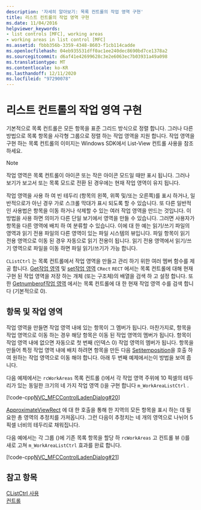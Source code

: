 ```yaml
---
description: '자세히 알아보기: 목록 컨트롤의 작업 영역 구현'
title: 리스트 컨트롤의 작업 영역 구현
ms.date: 11/04/2016
helpviewer_keywords:
- list controls [MFC], working areas
- working areas in list control [MFC]
ms.assetid: fbbb356b-3359-4348-8603-f1cb114cadde
ms.openlocfilehash: 04eb935531dff0ac1ee240dec8690bd7ce1378a2
ms.sourcegitcommit: d6af41e42699628c3e2e6063ec7b03931a49a098
ms.translationtype: MT
ms.contentlocale: ko-KR
ms.lasthandoff: 12/11/2020
ms.locfileid: "97290078"
---
```

# <a name="implementing-working-areas-in-list-controls"></a>리스트 컨트롤의 작업 영역 구현

기본적으로 목록 컨트롤은 모든 항목을 표준 그리드 방식으로 정렬 합니다. 그러나 다른 방법으로 목록 항목을 사각형 그룹으로 정렬 하는 작업 영역을 지원 합니다. 작업 영역을 구현 하는 목록 컨트롤의 이미지는 Windows SDK에서 List-View 컨트롤 사용을 참조 하세요.

> [!NOTE]
> 작업 영역은 목록 컨트롤이 아이콘 또는 작은 아이콘 모드일 때만 표시 됩니다. 그러나 보기가 보고서 또는 목록 모드로 전환 된 경우에는 현재 작업 영역이 유지 됩니다.

작업 영역을 사용 하 여 빈 테두리 (항목의 왼쪽, 위쪽 및/또는 오른쪽)를 표시 하거나, 일반적으로가 아닌 경우 가로 스크롤 막대가 표시 되도록 할 수 있습니다. 또 다른 일반적인 사용법은 항목을 이동 하거나 삭제할 수 있는 여러 작업 영역을 만드는 것입니다. 이 방법을 사용 하면 의미가 다른 단일 보기에서 영역을 만들 수 있습니다. 그러면 사용자가 항목을 다른 영역에 배치 하 여 분류할 수 있습니다. 이에 대 한 예는 읽기/쓰기 파일의 영역과 읽기 전용 파일의 다른 영역이 있는 파일 시스템의 뷰입니다. 파일 항목이 읽기 전용 영역으로 이동 된 경우 자동으로 읽기 전용이 됩니다. 읽기 전용 영역에서 읽기/쓰기 영역으로 파일을 이동 하면 파일 읽기/쓰기가 가능 합니다.

`CListCtrl` 는 목록 컨트롤에서 작업 영역을 만들고 관리 하기 위한 여러 멤버 함수를 제공 합니다. [Get작업 영역](reference/clistctrl-class.md#getworkareas) 및 [set작업 영역](reference/clistctrl-class.md#setworkareas) `CRect` `RECT` 에서는 목록 컨트롤에 대해 현재 구현 된 작업 영역을 저장 하는 개체 (또는 구조체)의 배열을 검색 하 고 설정 합니다. 또한 [Getnumberof작업 영역](reference/clistctrl-class.md#getnumberofworkareas) 에서는 목록 컨트롤에 대 한 현재 작업 영역 수를 검색 합니다 (기본적으로 0).

## <a name="items-and-working-areas"></a>항목 및 작업 영역

작업 영역을 만들면 작업 영역 내에 있는 항목이 그 멤버가 됩니다. 마찬가지로, 항목을 작업 영역으로 이동 하는 경우 해당 항목은 이동 된 작업 영역의 멤버가 됩니다. 항목이 작업 영역 내에 없으면 자동으로 첫 번째 (인덱스 0) 작업 영역의 멤버가 됩니다. 항목을 만들어 특정 작업 영역 내에 배치 하려면 항목을 만든 다음 [Setitemposition](reference/clistctrl-class.md#setitemposition)을 호출 하 여 원하는 작업 영역으로 이동 해야 합니다. 아래 두 번째 예제에서는이 방법을 보여 줍니다.

다음 예제에서는 `rcWorkAreas` 목록 컨트롤 ()에서 각 작업 영역 주위에 10 픽셀의 테두리가 있는 동일한 크기의 네 가지 작업 영역 ()을 구현 합니다 `m_WorkAreaListCtrl` .

[!code-cpp[NVC_MFCControlLadenDialog#20](codesnippet/cpp/implementing-working-areas-in-list-controls_1.cpp)]

[ApproximateViewRect](reference/clistctrl-class.md#approximateviewrect) 에 대 한 호출을 통해 한 지역의 모든 항목을 표시 하는 데 필요한 총 영역의 추정치를 가져옵니다. 그런 다음이 추정치는 네 개의 영역으로 나뉘어 5 픽셀 너비의 테두리로 채워집니다.

다음 예에서는 각 그룹 ()에 기존 목록 항목을 할당 하 `rcWorkAreas` 고 컨트롤 뷰 ()를 새로 고쳐 `m_WorkAreaListCtrl` 효과를 완료 합니다.

[!code-cpp[NVC_MFCControlLadenDialog#21](codesnippet/cpp/implementing-working-areas-in-list-controls_2.cpp)]

## <a name="see-also"></a>참고 항목

[CListCtrl 사용](using-clistctrl.md)<br/>
[컨트롤](controls-mfc.md)
